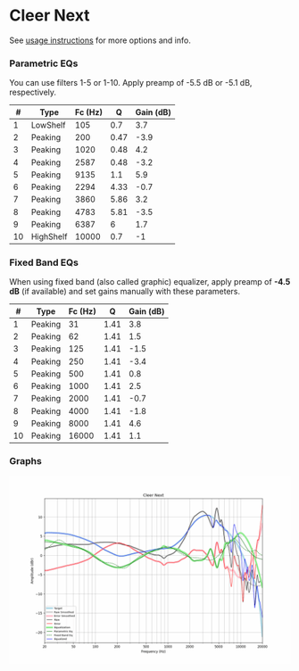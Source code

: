 # Cleer Next
See [usage instructions](https://github.com/jaakkopasanen/AutoEq#usage) for more options and info.

### Parametric EQs
You can use filters 1-5 or 1-10. Apply preamp of -5.5 dB or -5.1 dB, respectively.

|   # | Type      |   Fc (Hz) |    Q |   Gain (dB) |
|-----|-----------|-----------|------|-------------|
|   1 | LowShelf  |       105 | 0.7  |         3.7 |
|   2 | Peaking   |       200 | 0.47 |        -3.9 |
|   3 | Peaking   |      1020 | 0.48 |         4.2 |
|   4 | Peaking   |      2587 | 0.48 |        -3.2 |
|   5 | Peaking   |      9135 | 1.1  |         5.9 |
|   6 | Peaking   |      2294 | 4.33 |        -0.7 |
|   7 | Peaking   |      3860 | 5.86 |         3.2 |
|   8 | Peaking   |      4783 | 5.81 |        -3.5 |
|   9 | Peaking   |      6387 | 6    |         1.7 |
|  10 | HighShelf |     10000 | 0.7  |        -1   |

### Fixed Band EQs
When using fixed band (also called graphic) equalizer, apply preamp of **-4.5 dB** (if available) and set gains manually with these parameters.

|   # | Type    |   Fc (Hz) |    Q |   Gain (dB) |
|-----|---------|-----------|------|-------------|
|   1 | Peaking |        31 | 1.41 |         3.8 |
|   2 | Peaking |        62 | 1.41 |         1.5 |
|   3 | Peaking |       125 | 1.41 |        -1.5 |
|   4 | Peaking |       250 | 1.41 |        -3.4 |
|   5 | Peaking |       500 | 1.41 |         0.8 |
|   6 | Peaking |      1000 | 1.41 |         2.5 |
|   7 | Peaking |      2000 | 1.41 |        -0.7 |
|   8 | Peaking |      4000 | 1.41 |        -1.8 |
|   9 | Peaking |      8000 | 1.41 |         4.6 |
|  10 | Peaking |     16000 | 1.41 |         1.1 |

### Graphs
![](./Cleer%20Next.png)
